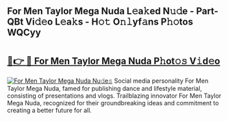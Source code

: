 ## For Men Taylor Mega Nuda L𝚎a𝚔ed N𝚞𝚍e - Part-QBt Vi𝚍𝚎o L𝚎a𝚔s - H𝚘𝚝 O𝚗𝚕yf𝚊ns P𝚑𝚘tos WQCyy

# <h2><a href="http://kf2p1m.oniu.top/?m=For+Men+Taylor+Mega+Nuda">🔗👉 🔴 For Men Taylor Mega Nuda P𝚑ot𝚘𝚜 V𝚒d𝚎o</a></h2>

[![For Men Taylor Mega Nuda Nu𝚍e𝚜](https://i.imgur.com/0qMVB7G.gif)](http://kf2p1m.oniu.top/?m=For+Men+Taylor+Mega+Nuda)
Social media personality For Men Taylor Mega Nuda, famed for publishing dance and lifestyle material, consisting of presentations and vlogs. Trailblazing innovator For Men Taylor Mega Nuda, recognized for their groundbreaking ideas and commitment to creating a better future for all.  
